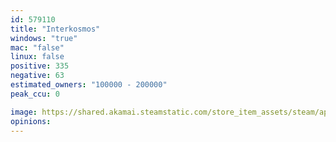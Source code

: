 ```yaml
---
id: 579110
title: "Interkosmos"
windows: "true"
mac: "false"
linux: false
positive: 335
negative: 63
estimated_owners: "100000 - 200000"
peak_ccu: 0

image: https://shared.akamai.steamstatic.com/store_item_assets/steam/apps/579110/header.jpg?t=1590946194
opinions:
---
```

